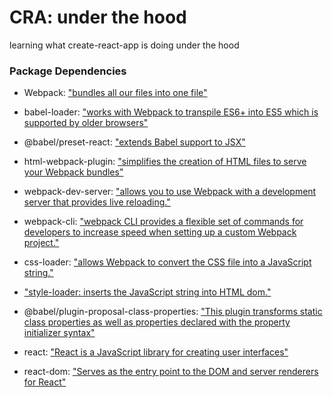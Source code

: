 # CRA: under the hood

learning what create-react-app is doing under the hood

### Package Dependencies
- Webpack: ["bundles all our files into one file"](https://webpack.js.org/)

- babel-loader: ["works with Webpack to transpile ES6+ into ES5 which is supported by older browsers"](https://www.npmjs.com/package/babel-loader)

- @babel/preset-react: ["extends Babel support to JSX"](https://babeljs.io/docs/en/babel-preset-react)

- html-webpack-plugin: ["simplifies the creation of HTML files to serve your Webpack bundles"](https://webpack.js.org/plugins/html-webpack-plugin/)

- webpack-dev-server: ["allows you to use Webpack with a development server that provides live reloading."](https://webpack.js.org/configuration/dev-server/)

- webpack-cli: ["webpack CLI provides a flexible set of commands for developers to increase speed when setting up a custom Webpack project."](https://www.npmjs.com/package/webpack-cli)

- css-loader: ["allows Webpack to convert the CSS file into a JavaScript string."](https://www.npmjs.com/package/css-loader)

- ["style-loader: inserts the JavaScript string into HTML dom."](https://webpack.js.org/loaders/style-loader/)

- @babel/plugin-proposal-class-properties: ["This plugin transforms static class properties as well as properties declared with the property initializer syntax"](https://www.npmjs.com/package/@babel/plugin-proposal-class-properties)

- react: ["React is a JavaScript library for creating user interfaces"](https://www.npmjs.com/package/react)

- react-dom: ["Serves as the entry point to the DOM and server renderers for React"](https://www.npmjs.com/package/react-dom)